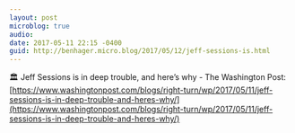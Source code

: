 ```yaml
---
layout: post
microblog: true
audio: 
date: 2017-05-11 22:15 -0400
guid: http://benhager.micro.blog/2017/05/12/jeff-sessions-is.html
---
```

🏛 Jeff Sessions is in deep trouble, and here’s why - The Washington Post: [https://www.washingtonpost.com/blogs/right-turn/wp/2017/05/11/jeff-sessions-is-in-deep-trouble-and-heres-why/](https://www.washingtonpost.com/blogs/right-turn/wp/2017/05/11/jeff-sessions-is-in-deep-trouble-and-heres-why/)
